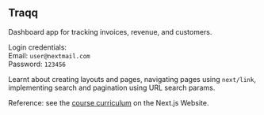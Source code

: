 ## Traqq
Dashboard app for tracking invoices, revenue, and customers.

Login credentials:\
Email: `user@nextmail.com`\
Password: `123456`

Learnt about creating layouts and pages, navigating pages using `next/link`, implementing search and pagination using URL search params.

Reference: see the [course curriculum](https://nextjs.org/learn) on the Next.js Website.
